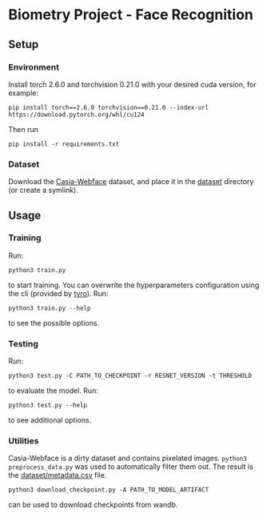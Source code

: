 # Biometry Project - Face Recognition

## Setup
### Environment
Install torch 2.6.0 and torchvision 0.21.0 with your desired cuda version, for example:
```shell
pip install torch==2.6.0 torchvision==0.21.0 --index-url https://download.pytorch.org/whl/cu124
```
Then run
```shell
pip install -r requirements.txt
```
### Dataset
Download the [Casia-Webface](https://www.kaggle.com/datasets/ntl0601/casia-webface)
dataset, and place it in the [dataset](./dataset) directory (or create a symlink).
## Usage
### Training
Run:
```shell
python3 train.py
```
to start training.
You can overwrite the hyperparameters configuration using the cli (provided by
[tyro](https://brentyi.github.io/tyro/)).
Run:
```shell
python3 train.py --help
```
to see the possible options.
### Testing
Run:
```shell
python3 test.py -C PATH_TO_CHECKPOINT -r RESNET_VERSION -t THRESHOLD
```
to evaluate the model.
Run:
```shell
python3 test.py --help
```
to see additional options.
### Utilities
Casia-Webface is a dirty dataset and contains pixelated images.
```python3 preprocess_data.py``` was used to automatically filter them out. The
result is the [dataset/metadata.csv](./dataset/metadata.csv) file.
```shell
python3 download_checkpoint.py -A PATH_TO_MODEL_ARTIFACT
```
can be used to download checkpoints from wandb.
